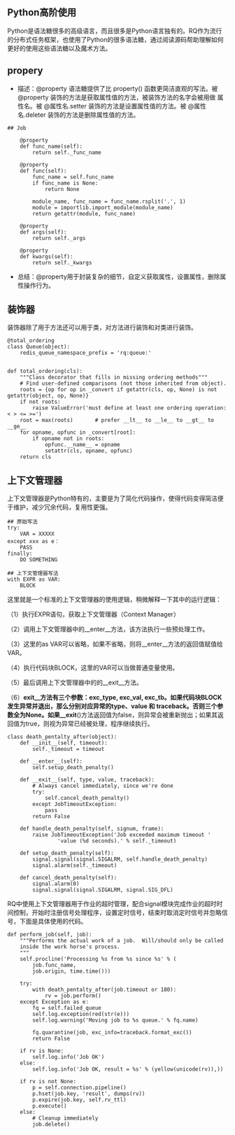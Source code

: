 ## Python高阶使用

Python是语法糖很多的高级语言，而且很多是Python语言独有的。RQ作为流行的分布式任务框架，也使用了Python的很多语法糖，通过阅读源码帮助理解如何更好的使用这些语法糖以及魔术方法。


## propery

* 描述：@property 语法糖提供了比 property() 函数更简洁直观的写法。被 @property 装饰的方法是获取属性值的方法，被装饰方法的名字会被用做 属性名。被 @属性名.setter 装饰的方法是设置属性值的方法。被 @属性名.deleter 装饰的方法是删除属性值的方法。

```
## Job

    @property
    def func_name(self):
        return self._func_name

    @property
    def func(self):
        func_name = self.func_name
        if func_name is None:
            return None

        module_name, func_name = func_name.rsplit('.', 1)
        module = importlib.import_module(module_name)
        return getattr(module, func_name)

    @property
    def args(self):
        return self._args

    @property
    def kwargs(self):
        return self._kwargs
```

* 总结：@property用于封装复杂的细节，自定义获取属性，设置属性，删除属性操作行为。

## 装饰器

装饰器除了用于方法还可以用于类，对方法进行装饰和对类进行装饰。

```
@total_ordering
class Queue(object):
    redis_queue_namespace_prefix = 'rq:queue:'


def total_ordering(cls):
    """Class decorator that fills in missing ordering methods"""
    # Find user-defined comparisons (not those inherited from object).
    roots = {op for op in _convert if getattr(cls, op, None) is not getattr(object, op, None)}
    if not roots:
        raise ValueError('must define at least one ordering operation: < > <= >=')
    root = max(roots)       # prefer __lt__ to __le__ to __gt__ to __ge__
    for opname, opfunc in _convert[root]:
        if opname not in roots:
            opfunc.__name__ = opname
            setattr(cls, opname, opfunc)
    return cls
```

## 上下文管理器

上下文管理器是Python特有的，主要是为了简化代码操作，使得代码变得简洁便于维护，减少冗余代码，复用性更强。

```
## 原始写法
try:
    VAR = XXXXX
except xxx as e：
    PASS
finally:
    DO SOMETHING

## 上下文管理器写法
with EXPR as VAR:
    BLOCK
```
这里就是一个标准的上下文管理器的使用逻辑，稍微解释一下其中的运行逻辑：

（1）执行EXPR语句，获取上下文管理器（Context Manager）

（2）调用上下文管理器中的__enter__方法，该方法执行一些预处理工作。

（3）这里的as VAR可以省略，如果不省略，则将__enter__方法的返回值赋值给VAR。

（4）执行代码块BLOCK，这里的VAR可以当做普通变量使用。

（5）最后调用上下文管理器中的的__exit__方法。

（6）__exit__方法有三个参数：exc_type, exc_val, exc_tb。如果代码块BLOCK发生异常并退出，那么分别对应异常的type、value 和 traceback。否则三个参数全为None。如果__exit__()方法返回值为false，则异常会被重新抛出；如果其返回值为true，则视为异常已经被处理，程序继续执行。

```
class death_pentalty_after(object):
    def __init__(self, timeout):
        self._timeout = timeout

    def __enter__(self):
        self.setup_death_penalty()

    def __exit__(self, type, value, traceback):
        # Always cancel immediately, since we're done
        try:
            self.cancel_death_penalty()
        except JobTimeoutException:
            pass
        return False

    def handle_death_penalty(self, signum, frame):
        raise JobTimeoutException('Job exceeded maximum timeout '
                'value (%d seconds).' % self._timeout)

    def setup_death_penalty(self):
        signal.signal(signal.SIGALRM, self.handle_death_penalty)
        signal.alarm(self._timeout)

    def cancel_death_penalty(self):
        signal.alarm(0)
        signal.signal(signal.SIGALRM, signal.SIG_DFL)
```

RQ中使用上下文管理器用于作业的超时管理，配合signal模块完成作业的超时时间控制，开始时注册信号处理程序，设置定时信号，结束时取消定时信号并忽略信号，下面是具体使用的代码。

```
def perform_job(self, job):
    """Performs the actual work of a job.  Will/should only be called
    inside the work horse's process.
    """
    self.procline('Processing %s from %s since %s' % (
        job.func_name,
        job.origin, time.time()))

    try:
        with death_pentalty_after(job.timeout or 180):
            rv = job.perform()
    except Exception as e:
        fq = self.failed_queue
        self.log.exception(red(str(e)))
        self.log.warning('Moving job to %s queue.' % fq.name)

        fq.quarantine(job, exc_info=traceback.format_exc())
        return False

    if rv is None:
        self.log.info('Job OK')
    else:
        self.log.info('Job OK, result = %s' % (yellow(unicode(rv)),))

    if rv is not None:
        p = self.connection.pipeline()
        p.hset(job.key, 'result', dumps(rv))
        p.expire(job.key, self.rv_ttl)
        p.execute()
    else:
        # Cleanup immediately
        job.delete()
```

